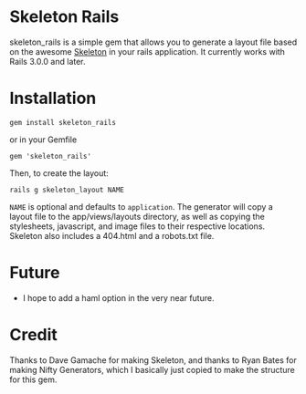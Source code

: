 # Skeleton Rails
skeleton\_rails is a simple gem that allows you to generate a layout file based on the awesome [Skeleton](http://getskeleton.com) in your rails application. It currently works with Rails 3.0.0 and later. 

# Installation

    gem install skeleton_rails

or in your Gemfile

    gem 'skeleton_rails'

Then, to create the layout:

    rails g skeleton_layout NAME

`NAME` is optional and defaults to `application`. The generator will copy a layout file to the app/views/layouts directory, as well as copying the stylesheets, javascript, and image files to their respective locations.  Skeleton also includes a 404.html and a robots.txt file.

# Future
* I hope to add a haml option in the very near future.

# Credit
Thanks to Dave Gamache for making Skeleton, and thanks to Ryan Bates for making Nifty Generators, which I basically just copied to make the structure for this gem.

